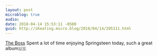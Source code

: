 ```yaml
---
layout: post
microblog: true
audio: 
date: 2018-04-14 15:53:11 -0500
guid: http://iKeating.micro.blog/2018/04/14/205311.html
---
```

 [The Boss](https://itunes.apple.com/us/album/born-in-the-u-s-a/203708420) Spent a lot of time enjoying Springsteen today, such a great album🇺🇸
